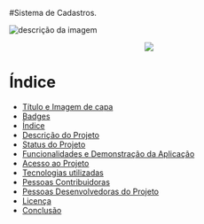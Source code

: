 #Sistema de Cadastros.

![descrição da imagem](https://cdl-static.s3-sa-east-1.amazonaws.com/covers/200/9786554850056/cinderela-e-o-baile-dela.jpg)


<p align="center">
<img loading="lazy" src="https://cdl-static.s3-sa-east-1.amazonaws.com/covers/200/9786554850056/cinderela-e-o-baile-dela.jpg"/>
</p>

# Índice 

* [Título e Imagem de capa](#Título-e-Imagem-de-capa)
* [Badges](#badges)
* [Índice](#índice)
* [Descrição do Projeto](#descrição-do-projeto)
* [Status do Projeto](#status-do-Projeto)
* [Funcionalidades e Demonstração da Aplicação](#funcionalidades-e-demonstração-da-aplicação)
* [Acesso ao Projeto](#acesso-ao-projeto)
* [Tecnologias utilizadas](#tecnologias-utilizadas)
* [Pessoas Contribuidoras](#pessoas-contribuidoras)
* [Pessoas Desenvolvedoras do Projeto](#pessoas-desenvolvedoras)
* [Licença](#licença)
* [Conclusão](#conclusão)
